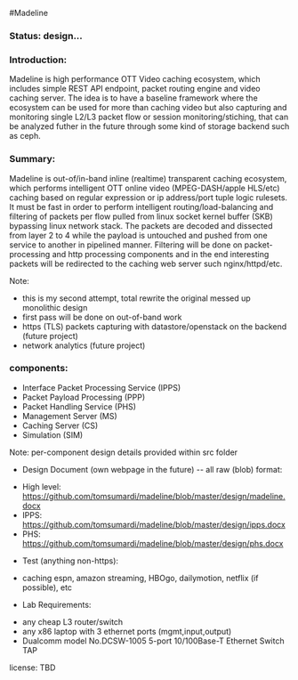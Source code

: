 #Madeline

### Status: design...

### Introduction:
Madeline is high performance OTT Video caching ecosystem, which includes simple REST API endpoint, packet routing engine and video caching server.
The idea is to have a baseline framework where the ecosystem can be used for more than caching video but also capturing and monitoring single L2/L3 packet flow or session monitoring/stiching, that can be analyzed futher in the future through some kind of storage backend such as ceph.

### Summary:
Madeline is out-of/in-band inline (realtime) transparent caching ecosystem, which performs intelligent OTT online video (MPEG-DASH/apple HLS/etc) caching based on regular expression or ip address/port tuple logic rulesets. 
It must be fast in order to perform intelligent routing/load-balancing and filtering of packets per flow pulled from linux socket kernel buffer (SKB) bypassing linux network stack. 
The packets are decoded and dissected from layer 2 to 4 while the payload is untouched and pushed from one service to another in pipelined manner. 
Filtering will be done on packet-processing and http processing components and in the end interesting packets will be redirected to the caching web server such nginx/httpd/etc.

Note: 
  - this is my second attempt, total rewrite the original messed up monolithic design
  - first pass will be done on out-of-band work
  - https (TLS) packets capturing with datastore/openstack on the backend (future project)
  - network analytics (future project) 

### components:
* Interface Packet Processing Service (IPPS)
* Packet Payload Processing (PPP)
* Packet Handling Service (PHS)
* Management Server (MS)
* Caching Server (CS)
* Simulation (SIM)

Note: per-component design details provided within src folder

* Design Document (own webpage in the future) -- all raw (blob) format: 
 - High level: https://github.com/tomsumardi/madeline/blob/master/design/madeline.docx
 - IPPS: https://github.com/tomsumardi/madeline/blob/master/design/ipps.docx
 - PHS: https://github.com/tomsumardi/madeline/blob/master/design/phs.docx

* Test (anything non-https):
 - caching espn, amazon streaming, HBOgo, dailymotion, netflix (if possible), etc

* Lab Requirements:
 - any cheap L3 router/switch
 - any x86 laptop with 3 ethernet ports (mgmt,input,output)
 - Dualcomm model No.DCSW-1005 5-port 10/100Base-T Ethernet Switch TAP 

license: TBD

